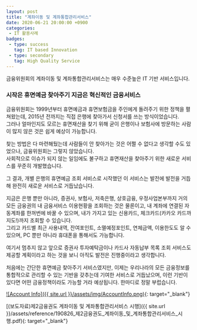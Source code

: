 ```yaml
---
layout: post
title: "계좌이동 및 계좌통합관리서비스"
date: 2020-06-21 20:00:00 +0900
categories: 
 - IT 활용사례
badges:
 - type: success
   tag: IT based Innovation
 - type: secondary
   tag: High Quality Service
---
```


금융위원회의 계좌이동 및 계좌통합관리서비스는 매우 수준높은 IT 기반 서비스입니다.

<!--more-->

### **시작은 휴면예금 찾아주기 지금은 혁신적인 금융서비스**

금융위원회는 1999년부터 휴면예금과 휴면보험금을 주인에게 돌려주기 위한 정책을 펼쳐왔는데, 2015년 전까지는 직접 은행에 찾아가서 신청서를 쓰는 방식이었습니다.  
그러나 얼마인지도 모르는 휴면재산을 찾기 위해 굳이 은행이나 보험사에 방문하는 사람이 많지 않은 것은 쉽게 예상이 가능합니다.  

찾는 방법은 다 마련해뒀는데 사람들이 안 찾아가는 것은 어쩔 수 없다고 생각할 수도 있었으나, 금융위원회는 그렇지 않았습니다.  
사회적으로 이슈가 되지 않는 일임에도 불구하고 휴면재산을 찾아주기 위한 새로운 서비스를 꾸준히 개발했습니다.  

그 결과, 개별 은행의 휴면예금 조회 서비스로 시작했던 이 서비스는 발전에 발전을 거듭해 완전히 새로운 서비스로 거듭났습니다.  

지금은 은행 뿐만 아니라, 증권사, 보험사, 저축은행, 상호금융, 우정사업본부까지 거의 모든 금융권의 내 금융서비스 이용현황을 조회하는 것은 물론이고,
내 계좌에 연결된 자동계좌를 한꺼번에 바꿀 수 있으며, 내가 가지고 있는 신용카드, 체크카드(카카오 카드까지도!)까지 조회할 수 있습니다.  
그리고 카드별 최근 사용내역, 잔여포인트, 소멸예정포인트, 연체금액, 이용한도도 알 수 있으며, PC 뿐만 아니라 휴대폰을 통해서도 가능합니다.  

여기서 멈추지 않고 앞으로 증권사 투자예탁금이나 카드사 자동납부 목록 조회 서비스도 제공할 계획이라고 하는 것을 보니 아직도 발전은 진행중이라고 생각합니다.  

처음에는 간단한 휴면예금 찾아주기 서비스였지만, 이제는 우리나라의 모든 금융정보를 통합적으로 관리할 수 있는 기반을 갖추는데 기여한 서비스로 거듭났으며, 이런 기반이 있다면 어떤 금융정책이라도 가능할 거라 예상됩니다. 한마디로 정말 부럽습니다.  


[![Account Info]({{ site.url }}/assets/img/AccountInfo.png)](https://www.payinfo.or.kr/index.do){: target="_blank"}  

[(보도자료)제2금융권도 계좌이동 및 계좌통합관리서비스 시행]({{ site.url }}/assets/reference/190826_제2금융권도_계좌이동_및_계좌통합관리서비스_시행.pdf){: target="_blank"}